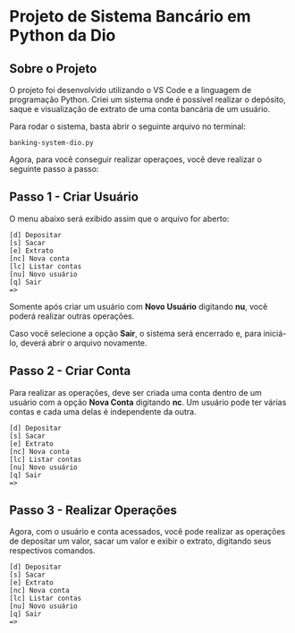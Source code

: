 
# Projeto de Sistema Bancário em Python da Dio

## Sobre o Projeto
O projeto foi desenvolvido utilizando o VS Code e a linguagem de programação Python. Criei um sistema onde é possível realizar o depósito, saque e visualização de extrato de uma conta bancária de um usuário.

Para rodar o sistema, basta abrir o seguinte arquivo no terminal:

```http
banking-system-dio.py
```
Agora, para você conseguir realizar operaçoes, você deve realizar o seguinte passo a passo:

## Passo 1 - Criar Usuário

O menu abaixo será exibido assim que o arquivo for aberto:

```http
[d] Depositar
[s] Sacar
[e] Extrato
[nc] Nova conta
[lc] Listar contas
[nu] Novo usuário
[q] Sair
=>
```

Somente após criar um usuário com **Novo Usuário** digitando **nu**, você poderá realizar outras operações.

Caso você selecione a opção **Sair**, o sistema será encerrado e, para iniciá-lo, deverá abrir o arquivo novamente.

## Passo 2 - Criar Conta

Para realizar as operações, deve ser criada uma conta dentro de um usuário com a opção **Nova Conta** digitando **nc**. Um usuário pode ter várias contas e cada uma delas é independente da outra.

```http
[d] Depositar
[s] Sacar
[e] Extrato
[nc] Nova conta
[lc] Listar contas
[nu] Novo usuário
[q] Sair
=>
```

## Passo 3 - Realizar Operações

Agora, com o usuário e conta acessados, você pode realizar as operações de depositar um valor, sacar um valor e exibir o extrato, digitando seus respectivos comandos.

```http
[d] Depositar
[s] Sacar
[e] Extrato
[nc] Nova conta
[lc] Listar contas
[nu] Novo usuário
[q] Sair
=>
```
